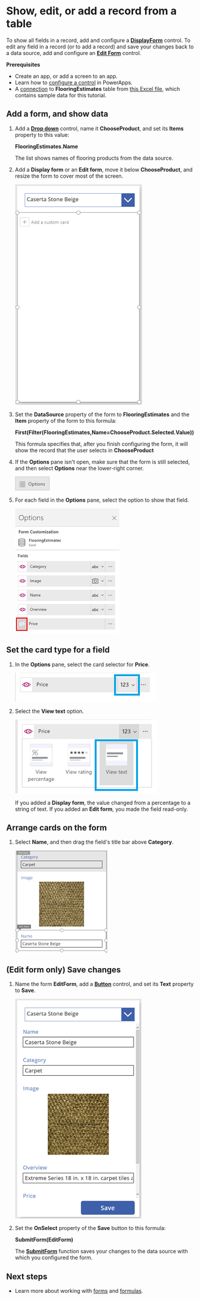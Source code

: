 <properties
    pageTitle="Show, edit, or add a record from a table | Microsoft PowerApps"
    description="Use a form to show, edit, or add a record from a table in your data source."
    services=""
    suite="powerapps"
    documentationCenter="na"
    authors="sarafankit"
    manager="erikre"
    editor=""
    tags=""/>
<tags
    ms.service="powerapps"
    ms.devlang="na"
    ms.topic="article"
    ms.tgt_pltfrm="na"
    ms.workload="na"
    ms.date="04/13/2016"
    ms.author="ankitsar"/>

# Show, edit, or add a record from a table #
To show all fields in a record, add and configure a [**DisplayForm**](./controls/control-form-detail.md) control. To edit any field in a record (or to add a record) and save your changes back to a data source, add and configure an [**Edit Form**](./controls/control-form-detail.md) control.

**Prerequisites**

- Create an app, or add a screen to an app.
- Learn how to [configure a control](./add-configure-controls.md) in PowerApps.
- A [connection](./add-data-connection.md) to **FlooringEstimates** table from [this Excel file](https://az787822.vo.msecnd.net/documentation/get-started-from-data/FlooringEstimates.xlsx), which contains sample data for this tutorial.

## Add a form, and show data ##
1. Add a [**Drop down**](./controls/control-drop-down.md) control, name it **ChooseProduct**, and set its **Items** property to this value:

	**FlooringEstimates.Name**

	The list shows names of flooring products from the data source.

1. Add a **Display form** or an **Edit form**, move it below **ChooseProduct**, and resize the form to cover most of the screen.

    ![Add a form](./media/add-form/add-a-form.png)

1.  Set the **DataSource** property of the form to **FlooringEstimates** and the **Item** property of the form to this formula:

	**First(Filter(FlooringEstimates,Name=ChooseProduct.Selected.Value))**

    This formula specifies that, after you finish configuring the form, it will show the record that the user selects in **ChooseProduct**

1. If the **Options** pane isn't open, make sure that the form is still selected, and then select **Options** near the lower-right corner.

	![Open Options pane](./media/add-form/open-options.png)

1. For each field in the **Options** pane, select the option to show that field.

	![Show fields on form](./media/add-form/show-fields.png)

## Set the card type for a field ##
1. In the **Options** pane, select the card selector for **Price**.

    ![Expand Card Selector](./media/add-form/card-selector.png)

1. Select the **View text** option.

    ![View text Card](./media/add-form/select-text-card.png)

	If you added a **Display form**, the value changed from a percentage to a string of text. If you added an **Edit form**, you made the field read-only.

## Arrange cards on the form ##
1. Select **Name**, and then drag the field's title bar above **Category**.

    ![Drop a card](./media/add-form/card-on-top.png)

## (Edit form only) Save changes ##
1. Name the form **EditForm**, add a [**Button**](./controls/control-button.md) control, and set its **Text** property to **Save**.

	![Add a save button](./media/add-form/add-a-save-button.png)  

1.  Set the **OnSelect** property of the **Save** button to this formula:

	**SubmitForm(EditForm)**

	The [**SubmitForm**](./functions/function-form.md) function saves your changes to the data source with which you configured the form.

## Next steps ##
- Learn more about working with [forms](./working-with-forms.md) and [formulas](./working-with-formulas.md).
